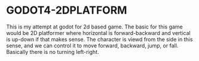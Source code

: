 # GODOT4-2DPLATFORM
 
This is my attempt at godot for 2d based game.
The basic for this game would be 2D platformer where horizontal is forward-backward and vertical is up-down if that makes sense. The character is viewd from the side in this sense, and we can control it to move forward, backward, jump, or fall. Basically there is no turning left-right.

